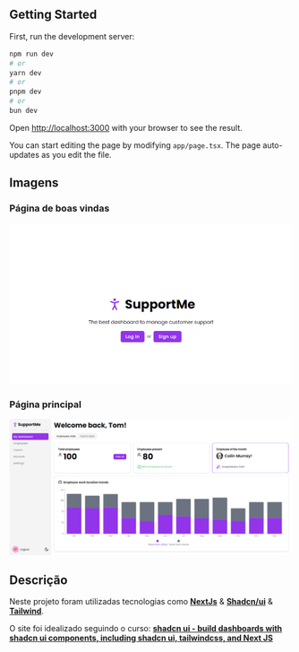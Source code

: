 ## Getting Started

First, run the development server:

```bash
npm run dev
# or
yarn dev
# or
pnpm dev
# or
bun dev
```

Open [http://localhost:3000](http://localhost:3000) with your browser to see the result.

You can start editing the page by modifying `app/page.tsx`. The page auto-updates as you edit the file.

## Imagens

### Página de boas vindas
![wellcome page](./samples/loggedOut.png)

### Página principal
![main page](./samples//dashboard.png)

## Descrição

Neste projeto foram utilizadas tecnologias como [**NextJs**](https://nextjs.org) & [**Shadcn/ui**](https://ui.shadcn.com) & [**Tailwind**](https://tailwindcss.com).

O site foi idealizado seguindo o curso: 
**[shadcn ui - build dashboards with shadcn ui components, including shadcn ui, tailwindcss, and Next JS](https://www.udemy.com/course/shadcn-ui)**